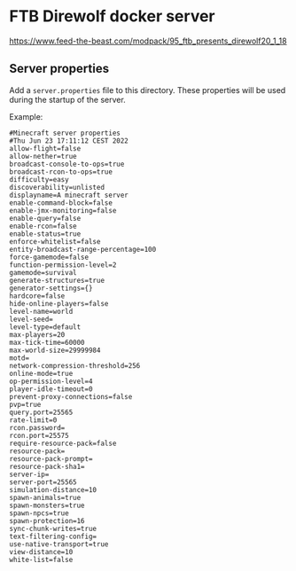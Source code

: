 # FTB Direwolf docker server

https://www.feed-the-beast.com/modpack/95_ftb_presents_direwolf20_1_18

## Server properties

Add a `server.properties` file to this directory.
These properties will be used during the startup of the server.

Example:

```properties
#Minecraft server properties
#Thu Jun 23 17:11:12 CEST 2022
allow-flight=false
allow-nether=true
broadcast-console-to-ops=true
broadcast-rcon-to-ops=true
difficulty=easy
discoverability=unlisted
displayname=A minecraft server
enable-command-block=false
enable-jmx-monitoring=false
enable-query=false
enable-rcon=false
enable-status=true
enforce-whitelist=false
entity-broadcast-range-percentage=100
force-gamemode=false
function-permission-level=2
gamemode=survival
generate-structures=true
generator-settings={}
hardcore=false
hide-online-players=false
level-name=world
level-seed=
level-type=default
max-players=20
max-tick-time=60000
max-world-size=29999984
motd=
network-compression-threshold=256
online-mode=true
op-permission-level=4
player-idle-timeout=0
prevent-proxy-connections=false
pvp=true
query.port=25565
rate-limit=0
rcon.password=
rcon.port=25575
require-resource-pack=false
resource-pack=
resource-pack-prompt=
resource-pack-sha1=
server-ip=
server-port=25565
simulation-distance=10
spawn-animals=true
spawn-monsters=true
spawn-npcs=true
spawn-protection=16
sync-chunk-writes=true
text-filtering-config=
use-native-transport=true
view-distance=10
white-list=false
```